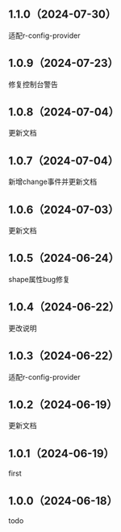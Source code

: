 ## 1.1.0（2024-07-30）
适配r-config-provider
## 1.0.9（2024-07-23）
修复控制台警告
## 1.0.8（2024-07-04）
更新文档
## 1.0.7（2024-07-04）
新增change事件并更新文档
## 1.0.6（2024-07-03）
更新文档
## 1.0.5（2024-06-24）
shape属性bug修复
## 1.0.4（2024-06-22）
更改说明
## 1.0.3（2024-06-22）
适配r-config-provider
## 1.0.2（2024-06-19）
更新文档
## 1.0.1（2024-06-19）
first
## 1.0.0（2024-06-18）
todo
